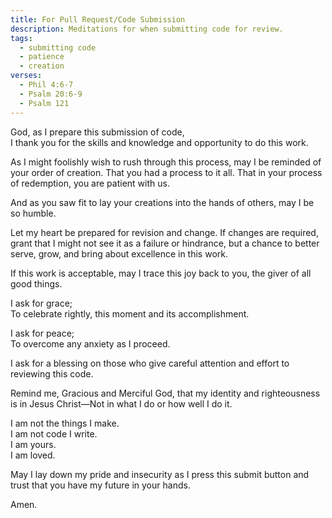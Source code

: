 ```yaml
---
title: For Pull Request/Code Submission
description: Meditations for when submitting code for review.
tags:
  - submitting code
  - patience
  - creation
verses:
  - Phil 4:6-7
  - Psalm 20:6-9
  - Psalm 121
---
```


God, as I prepare this submission of code,<br/>
I thank you for the skills and knowledge and opportunity to do this work.

As I might foolishly wish to rush through this process, may I be reminded of your order of creation.
That you had a process to it all.
That in your process of redemption, you are patient with us.

And as you saw fit to lay your creations into the hands of others, may I be so humble.

Let my heart be prepared for revision and change.
If changes are required, grant that I might not see it as a failure or hindrance,
but a chance to better serve, grow, and bring about excellence in this work.

If this work is acceptable, may I trace this joy back to you, the giver of all good things.

I ask for grace;<br/>To celebrate rightly, this moment and its accomplishment.

I ask for peace;<br/>
To overcome any anxiety as I proceed.

I ask for a blessing on those who give careful attention and effort to reviewing this code.

Remind me, Gracious and Merciful God, that my identity and righteousness is in Jesus Christ—Not in what I do or how well I do it.

I am not the things I make.<br/>
I am not code I write.<br/>
I am yours.<br/>
I am loved.

May I lay down my pride and insecurity as I press this submit button and trust that you have my future in your hands.

Amen.
